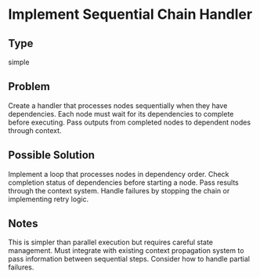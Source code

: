 # Implement Sequential Chain Handler

## Type
simple

## Problem
Create a handler that processes nodes sequentially when they have dependencies. Each node must wait for its dependencies to complete before executing. Pass outputs from completed nodes to dependent nodes through context.

## Possible Solution
Implement a loop that processes nodes in dependency order. Check completion status of dependencies before starting a node. Pass results through the context system. Handle failures by stopping the chain or implementing retry logic.

## Notes
This is simpler than parallel execution but requires careful state management. Must integrate with existing context propagation system to pass information between sequential steps. Consider how to handle partial failures.